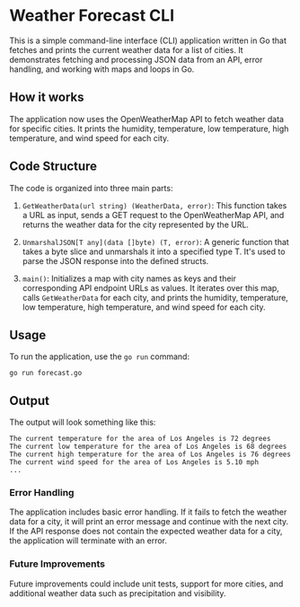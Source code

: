 # Weather Forecast CLI

This is a simple command-line interface (CLI) application written in Go that fetches and prints the current weather data for a list of cities.
It demonstrates fetching and processing JSON data from an API, error handling, and working with maps and loops in Go.

## How it works

The application now uses the OpenWeatherMap API to fetch weather data for specific cities. It prints the humidity, temperature, low temperature, high temperature, and wind speed for each city.

## Code Structure

The code is organized into three main parts:

1. `GetWeatherData(url string) (WeatherData, error)`: This function takes a URL as input, sends a GET request to the OpenWeatherMap API, and returns the weather data for the city represented by the URL.

2. `UnmarshalJSON[T any](data []byte) (T, error)`: A generic function that takes a byte slice and unmarshals it into a specified type T. It's used to parse the JSON response into the defined structs.

3. `main()`: Initializes a map with city names as keys and their corresponding API endpoint URLs as values. It iterates over this map, calls `GetWeatherData` for each city, and prints the humidity, temperature, low temperature, high temperature, and wind speed for each city.

## Usage

To run the application, use the `go run` command:

```go run forecast.go```

## Output

The output will look something like this:

```The current humidity for the area of Los Angeles is 58%
The current temperature for the area of Los Angeles is 72 degrees
The current low temperature for the area of Los Angeles is 68 degrees
The current high temperature for the area of Los Angeles is 76 degrees
The current wind speed for the area of Los Angeles is 5.10 mph
...
```

### Error Handling

The application includes basic error handling. If it fails to fetch the weather data for a city, it will print an error message and continue with the next city. If the API response does not contain the expected weather data for a city, the application will terminate with an error.

### Future Improvements

Future improvements could include unit tests, support for more cities, and additional weather data such as precipitation and visibility.